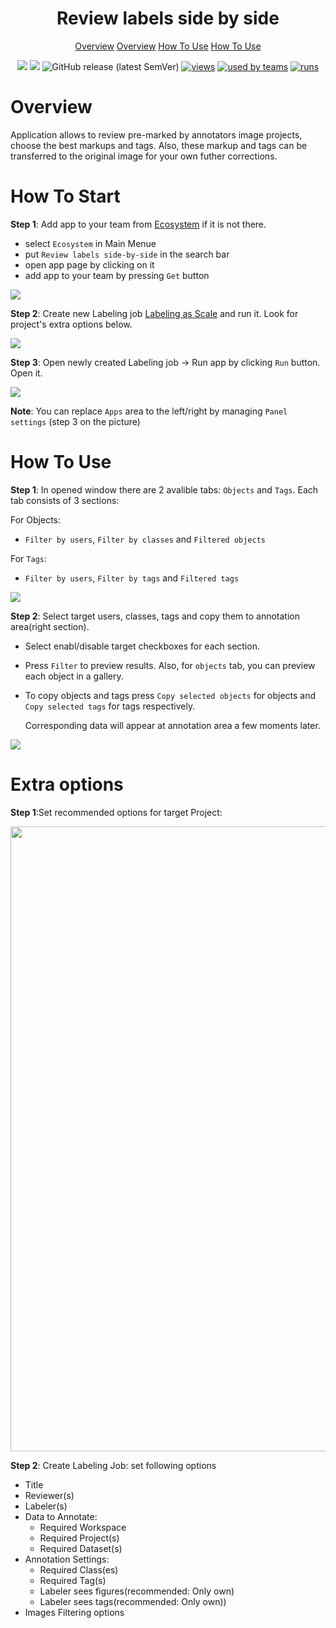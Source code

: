 <div align="center" markdown>
<img src=""/>

# Review labels side by side

<p align="center">
  <a href="#Overview">Overview</a>
  <a href="#How-To-Start">Overview</a>
  <a href="#How-To-Use">How To Use</a>
  <a href="#Extra-options">How To Use</a>
</p>


[![](https://img.shields.io/badge/supervisely-ecosystem-brightgreen)](https://ecosystem.supervise.ly/apps/supervisely-ecosystem/review-labels-side-by-side)
[![](https://img.shields.io/badge/slack-chat-green.svg?logo=slack)](https://supervise.ly/slack)
![GitHub release (latest SemVer)](https://img.shields.io/github/v/release/supervisely-ecosystem/review-labels-side-by-side)
[![views](https://app.supervise.ly/public/api/v3/ecosystem.counters?repo=supervisely-ecosystem/review-labels-side-by-side&counter=views&label=views)](https://supervise.ly)
[![used by teams](https://app.supervise.ly/public/api/v3/ecosystem.counters?repo=supervisely-ecosystem/review-labels-side-by-side&counter=downloads&label=used%20by%20teams)](https://supervise.ly)
[![runs](https://app.supervise.ly/public/api/v3/ecosystem.counters?repo=supervisely-ecosystem/review-labels-side-by-side&counter=runs&label=runs)](https://supervise.ly)

</div>

# Overview
Application allows to review pre-marked by annotators image projects, choose the best markups and tags. Also, these markup and tags can be transferred to the original image for your own futher corrections.

# How To Start

**Step 1**: Add app to your team from [Ecosystem](https://ecosystem.supervise.ly/apps/review-labels-side-by-side) if it is not there.
    
   - select `Ecosystem` in Main Menue
   - put `Review labels side-by-side` in the search bar
   - open app page by clicking on it
   - add app to your team by pressing `Get` button

<img src="https://i.imgur.com/tl60QE4.png"/>

**Step 2**: Create new Labeling job [Labeling as Scale](https://ecosystem.supervise.ly/labeling/jobs/list) and run it. Look for project's extra options below.

<img src="https://i.imgur.com/simXGmk.png"/>

**Step 3**: Open newly created Labeling job -> Run app by clicking `Run` button. Open it. 

<img src="https://i.imgur.com/d5PHeMZ.png"/>

   **Note**: You can replace `Apps` area to the left/right by managing `Panel settings` (step 3 on the picture)

# How To Use

**Step 1**: In opened window there are 2 avalible tabs: `Objects` and `Tags`. Each tab consists of 3 sections: 

For Objects:
 - `Filter by users`, `Filter by classes` and `Filtered objects` 

For `Tags`:
 - `Filter by users`, `Filter by tags` and `Filtered tags`

<img src="https://i.imgur.com/ohkTWR6.png"/>

**Step 2**: Select target users, classes, tags and copy them to annotation area(right section). 
   
 - Select enabl/disable target checkboxes for each section. 
 - Press `Filter` to preview results. Also, for `objects` tab, you can preview each object in a gallery.    
 - To copy objects and tags press `Copy selected objects` for objects and `Copy selected tags` for tags respectively. 
   
   Corresponding data will appear at annotation area a few moments later.

<img src="https://i.imgur.com/IwYpP4c.png">

# Extra options

**Step 1**:Set recommended options for target Project:

<img src="https://i.imgur.com/zlWukS5.png" height="1000px"/>

**Step 2**: Create Labeling Job: set following options
 - Title
 - Reviewer(s)
 - Labeler(s)
 - Data to Annotate: 
   - Required Workspace
   - Required Project(s)
   - Required Dataset(s)
 - Annotation Settings:
   - Required Class(es)
   - Required Tag(s) 
   - Labeler sees figures(recommended: Only own)
   - Labeler sees tags(recommended: Only own))
 - Images Filtering options
